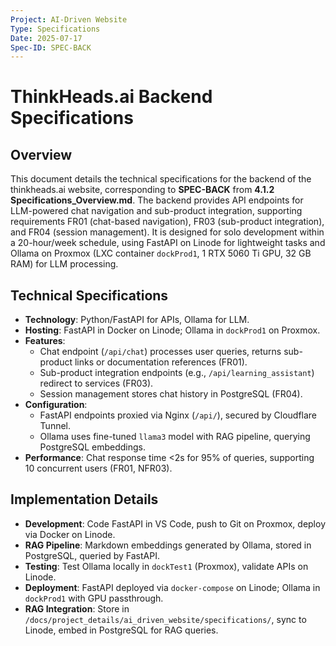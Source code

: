 ```yaml
---
Project: AI-Driven Website
Type: Specifications
Date: 2025-07-17
Spec-ID: SPEC-BACK
---
```


# ThinkHeads.ai Backend Specifications

## Overview
This document details the technical specifications for the backend of the thinkheads.ai website, corresponding to **SPEC-BACK** from **4.1.2 Specifications_Overview.md**. The backend provides API endpoints for LLM-powered chat navigation and sub-product integration, supporting requirements FR01 (chat-based navigation), FR03 (sub-product integration), and FR04 (session management). It is designed for solo development within a 20-hour/week schedule, using FastAPI on Linode for lightweight tasks and Ollama on Proxmox (LXC container `dockProd1`, 1 RTX 5060 Ti GPU, 32 GB RAM) for LLM processing.

## Technical Specifications
- **Technology**: Python/FastAPI for APIs, Ollama for LLM.
- **Hosting**: FastAPI in Docker on Linode; Ollama in `dockProd1` on Proxmox.
- **Features**:
  - Chat endpoint (`/api/chat`) processes user queries, returns sub-product links or documentation references (FR01).
  - Sub-product integration endpoints (e.g., `/api/learning_assistant`) redirect to services (FR03).
  - Session management stores chat history in PostgreSQL (FR04).
- **Configuration**:
  - FastAPI endpoints proxied via Nginx (`/api/`), secured by Cloudflare Tunnel.
  - Ollama uses fine-tuned `llama3` model with RAG pipeline, querying PostgreSQL embeddings.
- **Performance**: Chat response time <2s for 95% of queries, supporting 10 concurrent users (FR01, NFR03).

## Implementation Details
- **Development**: Code FastAPI in VS Code, push to Git on Proxmox, deploy via Docker on Linode.
- **RAG Pipeline**: Markdown embeddings generated by Ollama, stored in PostgreSQL, queried by FastAPI.
- **Testing**: Test Ollama locally in `dockTest1` (Proxmox), validate APIs on Linode.
- **Deployment**: FastAPI deployed via `docker-compose` on Linode; Ollama in `dockProd1` with GPU passthrough.
- **RAG Integration**: Store in `/docs/project_details/ai_driven_website/specifications/`, sync to Linode, embed in PostgreSQL for RAG queries.